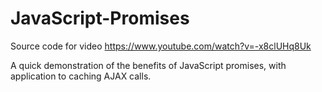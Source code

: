 # JavaScript-Promises
Source code for video https://www.youtube.com/watch?v=-x8clUHq8Uk

A quick demonstration of the benefits of JavaScript promises, with application to caching AJAX calls.
